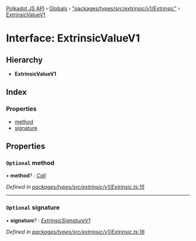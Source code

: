 [Polkadot JS API](../README.md) › [Globals](../globals.md) › ["packages/types/src/extrinsic/v1/Extrinsic"](../modules/_packages_types_src_extrinsic_v1_extrinsic_.md) › [ExtrinsicValueV1](_packages_types_src_extrinsic_v1_extrinsic_.extrinsicvaluev1.md)

# Interface: ExtrinsicValueV1

## Hierarchy

* **ExtrinsicValueV1**

## Index

### Properties

* [method](_packages_types_src_extrinsic_v1_extrinsic_.extrinsicvaluev1.md#optional-method)
* [signature](_packages_types_src_extrinsic_v1_extrinsic_.extrinsicvaluev1.md#optional-signature)

## Properties

### `Optional` method

• **method**? : *[Call](../classes/_packages_types_src_generic_call_.call.md)*

*Defined in [packages/types/src/extrinsic/v1/Extrinsic.ts:15](https://github.com/polkadot-js/api/blob/6df466d9e/packages/types/src/extrinsic/v1/Extrinsic.ts#L15)*

___

### `Optional` signature

• **signature**? : *[ExtrinsicSignatureV1](../classes/_packages_types_src_extrinsic_v1_extrinsicsignature_.extrinsicsignaturev1.md)*

*Defined in [packages/types/src/extrinsic/v1/Extrinsic.ts:16](https://github.com/polkadot-js/api/blob/6df466d9e/packages/types/src/extrinsic/v1/Extrinsic.ts#L16)*

